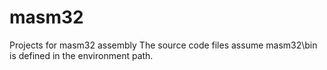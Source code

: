 # masm32
Projects for masm32 assembly
The source code files assume masm32\bin is defined in the environment path.
